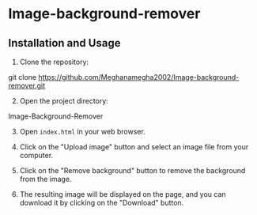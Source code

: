 # Image-background-remover


## Installation and Usage

1. Clone the repository:

git clone https://github.com/Meghanamegha2002/Image-background-remover.git



2. Open the project directory:

Image-Background-Remover




3. Open `index.html` in your web browser.

4. Click on the "Upload image" button and select an image file from your computer.

5. Click on the "Remove background" button to remove the background from the image.

6. The resulting image will be displayed on the page, and you can download it by clicking on the "Download" button.


